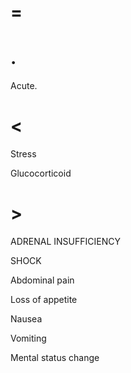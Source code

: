 # =

# .

Acute.

# <

Stress

Glucocorticoid

# >

ADRENAL INSUFFICIENCY

SHOCK

Abdominal pain

Loss of appetite

Nausea

Vomiting

Mental status change
